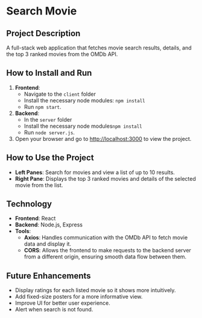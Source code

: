 # Search Movie

## Project Description
A full-stack web application that fetches movie search results, details, and the top 3 ranked movies from the OMDb API.

## How to Install and Run
1. **Frontend**:
   - Navigate to the `client` folder
   - Install the necessary node modules: `npm install`
   - Run `npm start`.
3. **Backend**:
   - In the `server` folder
   - Install the necessary node modules`npm install`
   - Run `node server.js`.
5. Open your browser and go to [http://localhost:3000](http://localhost:3001) to view the project.

## How to Use the Project
- **Left Panes**: Search for movies and view a list of up to 10 results.
- **Right Pane**: Displays the top 3 ranked movies and details of the selected movie from the list.

## Technology
- **Frontend**: React
- **Backend**: Node.js, Express
- **Tools**:
  - **Axios**: Handles communication with the OMDb API to fetch movie data and display it.
  - **CORS**: Allows the frontend to make requests to the backend server from a different origin, ensuring smooth data flow between them.

## Future Enhancements
- Display ratings for each listed movie so it shows more intuitively.
- Add fixed-size posters for a more informative view.
- Improve UI for better user experience.
- Alert when search is not found.
